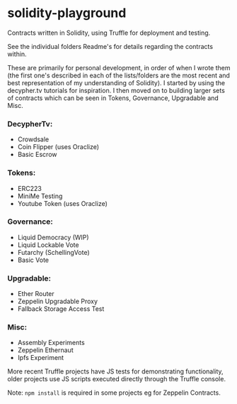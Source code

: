 # solidity-playground

Contracts written in Solidity, using Truffle for deployment and testing. 

See the individual folders Readme's for details regarding the contracts within.

These are primarily for personal development, in order of when I wrote them (the first one's described in each of the lists/folders are the most recent and best representation of my understanding of Solidity). I started by using the decypher.tv tutorials for inspiration. I then moved on to building larger sets of contracts which can be seen in Tokens, Governance, Upgradable and Misc.

### DecypherTv:
- Crowdsale
- Coin Flipper (uses Oraclize)
- Basic Escrow

### Tokens:
- ERC223
- MiniMe Testing
- Youtube Token (uses Oraclize)

### Governance:
- Liquid Democracy (WIP)
- Liquid Lockable Vote
- Futarchy (SchellingVote)
- Basic Vote

### Upgradable:
- Ether Router
- Zeppelin Upgradable Proxy
- Fallback Storage Access Test

### Misc:
- Assembly Experiments
- Zeppelin Ethernaut
- Ipfs Experiment 

More recent Truffle projects have JS tests for demonstrating functionality, older projects use JS scripts executed directly through the Truffle console.

Note: <code>npm install</code> is required in some projects eg for Zeppelin Contracts.

